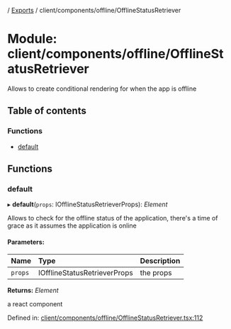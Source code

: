 [](../README.md) / [Exports](../modules.md) / client/components/offline/OfflineStatusRetriever

# Module: client/components/offline/OfflineStatusRetriever

Allows to create conditional rendering for when the app is offline

## Table of contents

### Functions

- [default](client_components_offline_offlinestatusretriever.md#default)

## Functions

### default

▸ **default**(`props`: IOfflineStatusRetrieverProps): *Element*

Allows to check for the offline status of the application, there's a time of grace
as it assumes the application is online

#### Parameters:

Name | Type | Description |
:------ | :------ | :------ |
`props` | IOfflineStatusRetrieverProps | the props   |

**Returns:** *Element*

a react component

Defined in: [client/components/offline/OfflineStatusRetriever.tsx:112](https://github.com/onzag/itemize/blob/55e63f2c/client/components/offline/OfflineStatusRetriever.tsx#L112)
